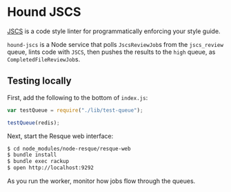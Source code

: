 # Hound JSCS

[JSCS] is a code style linter for programmatically enforcing your style guide.

`hound-jscs` is a Node service that polls `JscsReviewJob`s from the
`jscs_review` queue, lints code with `JSCS`, then pushes the results to
the `high` queue, as `CompletedFileReviewJob`s.

[JSCS]: http://jscs.info/

## Testing locally

First, add the following to the bottom of `index.js`:

```js
var testQueue = require("./lib/test-queue");

testQueue(redis);
```

Next, start the Resque web interface:

```bash
$ cd node_modules/node-resque/resque-web
$ bundle install
$ bundle exec rackup
$ open http://localhost:9292
```

As you run the worker, monitor how jobs flow through the queues.
